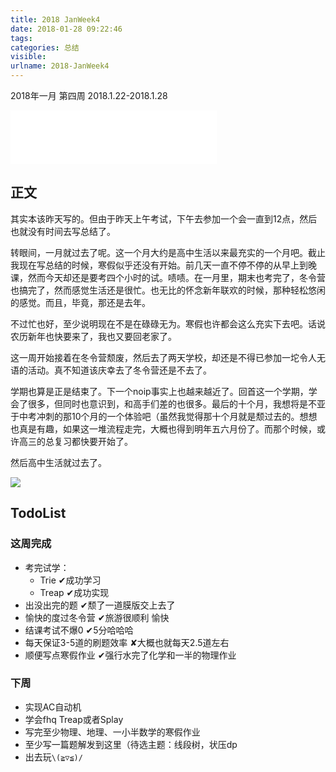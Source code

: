 ```yaml
---
title: 2018 JanWeek4
date: 2018-01-28 09:22:46
tags:
categories: 总结
visible:
urlname: 2018-JanWeek4
---
```


2018年一月 第四周
2018.1.22-2018.1.28
<!-- more -->

<iframe frameborder="no" border="0" marginwidth="0" marginheight="0" width=330 height=86 src="//music.163.com/outchain/player?type=2&id=416890449&auto=0&height=66"></iframe>

## 正文

其实本该昨天写的。但由于昨天上午考试，下午去参加一个会一直到12点，然后也就没有时间去写总结了。

转眼间，一月就过去了呢。这一个月大约是高中生活以来最充实的一个月吧。截止我现在写总结的时候，寒假似乎还没有开始。前几天一直不停不停的从早上到晚课，然而今天却还是要考四个小时的试。啧啧。在一月里，期末也考完了，冬令营也搞完了，然而感觉生活还是很忙。也无比的怀念新年联欢的时候，那种轻松悠闲的感觉。而且，毕竟，那还是去年。

不过忙也好，至少说明现在不是在碌碌无为。寒假也许都会这么充实下去吧。话说农历新年也快要来了，我也又要回老家了。

这一周开始接着在冬令营颓废，然后去了两天学校，却还是不得已参加一坨令人无语的活动。真不知道该庆幸去了冬令营还是不去了。

学期也算是正是结束了。下一个noip事实上也越来越近了。回首这一个学期，学会了很多，但同时也意识到，和高手们差的也很多。最后的十个月，我想将是不亚于中考冲刺的那10个月的一个体验吧（虽然我觉得那十个月就是颓过去的。想想也真是有趣，如果这一堆流程走完，大概也得到明年五六月份了。而那个时候，或许高三的总复习都快要开始了。

然后高中生活就过去了。

![](title.jpg)

## TodoList
### 这周完成

+ 考完试学：
    + Trie ✔成功学习
    + Treap ✔成功实现
+ 出没出完的题 ✔颓了一道膜版交上去了
+ 愉快的度过冬令营 ✔旅游很顺利 愉快
+ 结课考试不爆0 ✔5分哈哈哈
+ 每天保证3-5道的刷题效率 ✘大概也就每天2.5道左右
+ 顺便写点寒假作业 ✔强行水完了化学和一半的物理作业

### 下周

+ 实现AC自动机
+ 学会fhq Treap或者Splay
+ 写完至少物理、地理、一小半数学的寒假作业
+ 至少写一篇题解发到这里（待选主题：线段树，状压dp
+ 出去玩```\(≧▽≦)/```

